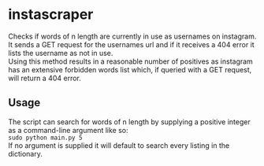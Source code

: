 # instascraper

Checks if words of n length are currently in use as usernames on instagram. It sends a GET request for the 
usernames url and if it receives a 404 error it lists the username as not in use.  
Using this method results in a reasonable number of positives as instagram has an extensive forbidden words 
list which, if queried with a GET request, will return a 404 error.

## Usage
The script can search for words of n length by supplying a positive integer as a command-line argument like so:  
```sudo python main.py 5```  
If no argument is supplied it will default to search every listing in the dictionary.
